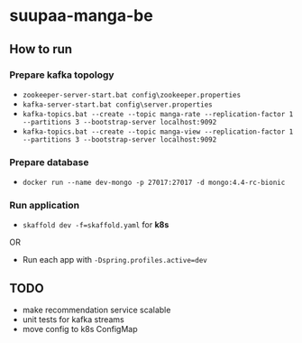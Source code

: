 # suupaa-manga-be

## How to run

### Prepare kafka topology
 - `zookeeper-server-start.bat config\zookeeper.properties`
 - `kafka-server-start.bat config\server.properties`
 - `kafka-topics.bat --create --topic manga-rate --replication-factor 1 --partitions 3 --bootstrap-server localhost:9092`
 - `kafka-topics.bat --create --topic manga-view --replication-factor 1 --partitions 3 --bootstrap-server localhost:9092`

### Prepare database
 - `docker run --name dev-mongo -p 27017:27017 -d mongo:4.4-rc-bionic`
 
### Run application 
 - `skaffold dev -f=skaffold.yaml` for **k8s**
 
 OR
 - Run each app with `-Dspring.profiles.active=dev`


 
## TODO
 - make recommendation service scalable
 - unit tests for kafka streams
 - move config to k8s ConfigMap
